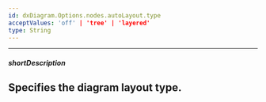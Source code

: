 ```yaml
---
id: dxDiagram.Options.nodes.autoLayout.type
acceptValues: 'off' | 'tree' | 'layered'
type: String
---
```

---
##### shortDescription
Specifies the diagram layout type.
---
